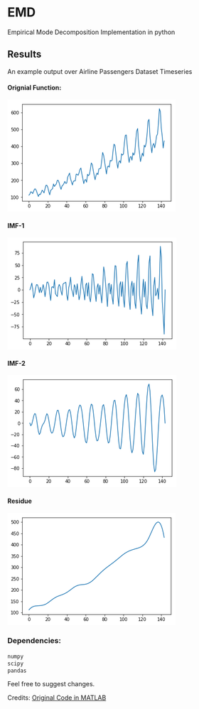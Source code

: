 # EMD
Empirical Mode Decomposition Implementation in python 

## Results
An example output over Airline Passengers Dataset Timeseries

#### Orignial Function:
![Original Function](https://github.com/singh-hrituraj/EMD/blob/master/mainfunc.png)

#### IMF-1
![IMF-1](https://github.com/singh-hrituraj/EMD/blob/master/IMF1.png)

#### IMF-2
![IMF-2](https://github.com/singh-hrituraj/EMD/blob/master/IMF2.png)

#### Residue
![Residue](https://github.com/singh-hrituraj/EMD/blob/master/Residue.png)





### Dependencies:
```shell
numpy
scipy
pandas
```

Feel free to suggest changes.

Credits: [Original Code in MATLAB](http://www.mit.edu/~gari/CODE/HRV/emd.m)
